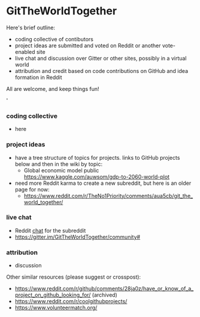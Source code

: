 # GitTheWorldTogether

Here's brief outline:
* coding collective of contibutors
* project ideas are submitted and voted on Reddit or another vote-enabled site
* live chat and discussion over Gitter or other sites, possibly in a virtual world
* attribution and credit based on code contributions on GitHub and idea formation in Reddit

All are welcome, and keep things fun!

'


### coding collective
* here

### project ideas
* have a tree structure of topics for projects. links to GitHub projects below and then in the wiki by topic:
    * Global economic model public https://www.kaggle.com/auwsom/gdp-to-2060-world-plot
* need more Reddit karma to create a new subreddit, but here is an older page for now:
    * https://www.reddit.com/r/TheNo1Priority/comments/aua5cb/git_the_world_together/

### live chat
* Reddit [chat](https://www.reddit.com/chat/r/theno1priority/channel/33819395_20c8084144ca005210ad57926b0b66fced0dbdf5) for the subreddit
* https://gitter.im/GitTheWorldTogether/community#

### attribution
* discussion


Other similar resources (please suggest or crosspost):
* https://www.reddit.com/r/github/comments/28ja0z/have_or_know_of_a_project_on_github_looking_for/ (archived)
* https://www.reddit.com/r/coolgithubprojects/
* https://www.volunteermatch.org/
